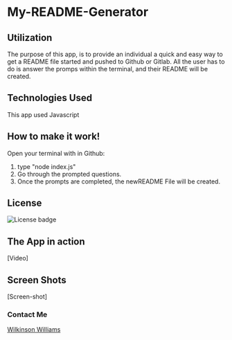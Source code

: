 # My-README-Generator

## Utilization

The purpose of this app, is to provide an individual a quick and easy way to get a README file started and pushed to Github or Gitlab. All the user has to do is answer the promps within the terminal, and their README will be created.

## Technologies Used

This app used Javascript

## How to make it work!

Open your terminal with in Github:

1. type "node index.js"
2. Go through the prompted questions.
3. Once the prompts are completed, the newREADME File will be created.

## License

![License badge](https://img.shields.io/badge/License-MIT-green)

## The App in action

[Video]

## Screen Shots

[Screen-shot]

### Contact Me
<a href="mailto:srawilkinsonwilliams@yahoo.com"> Wilkinson Williams </a>